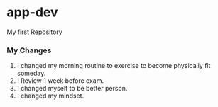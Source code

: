 # app-dev
My first Repository 
### My Changes
1. I changed my morning routine to exercise to become physically fit someday.
2. I Review 1 week before exam.
3. I changed myself to be better person.
4. I changed my mindset. 
